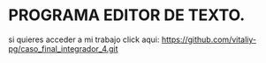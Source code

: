 #  PROGRAMA EDITOR DE TEXTO.

si quieres acceder a mi trabajo click aqui: https://github.com/vitaliy-pg/caso_final_integrador_4.git


